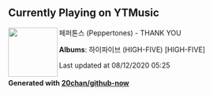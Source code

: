 ## Currently Playing on YTMusic

[<img align="left" width="100" src="https://lh3.googleusercontent.com/xZxlSRlvtclF6rPQ4yM--YCGAAlsVIgeHDGtqPava86lqaue7I40YQDMUUW1Rhjent8LyMZvL9UEa53Ziw">](https://music.youtube.com/channel/UCMaqrGhm1vkbE6lBWThnSnQ)

페퍼톤스 (Peppertones) - THANK YOU

**Albums**: 하이파이브 (HIGH-FIVE) [HIGH-FIVE]

Last updated at 08/12/2020 05:25

#### Generated with [20chan/github-now](https://github.com/20chan/github-now)


<!--
**20chan/20chan** is a ✨ _special_ ✨ repository because its `README.md` (this file) appears on your GitHub profile.

Here are some ideas to get you started:

- 🔭 I’m currently working on ...
- 🌱 I’m currently learning ...
- 👯 I’m looking to collaborate on ...
- 🤔 I’m looking for help with ...
- 💬 Ask me about ...
- 📫 How to reach me: ...
- 😄 Pronouns: ...
- ⚡ Fun fact: ...
-->
